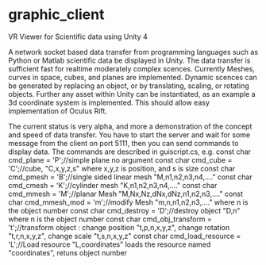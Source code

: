 # graphic_client

VR Viewer for Scientific data using Unity 4

A network socket based data transfer from programming languages such as Python or Matlab scientific data be displayed in Unity. The data transfer is sufficient fast for realtime moderately complex scences. Currently Meshes, curves in space, cubes, and planes are implemented. Dynamic scences can be generated by replacing an object, or by translating, scaling, or rotating objects. Further any asset within Unity can be instantiated, as an example a 3d coordinate system is implemented.
This should allow easy implementation of Oculus Rift.

The current status is very alpha, and more a demonstration of the concept and speed of data transfer. You have to start the server and wait for some message from the client on port 5111, then you can send commands to display data. The commands are described in guiscript.cs, e.g.
const char cmd_plane = 'P';//simple plane no argument
const char cmd_cube = 'C';//cube, "C,x,y,z,s" where x,y,z is position, and s is size
const char cmd_pmesh = 'B';//single sided linear mesh "M,n1,n2,n3,n4,...." 
const char cmd_cmesh = 'K';//cylinder mesh "K,n1,n2,n3,n4,...."
const char cmd_mmesh = 'M';//planar Mesh "M,Nx,Nz,dNx,dNz,n1,n2,n3,...."
const char cmd_mmesh_mod = 'm';//modify Mesh "m,n,n1,n2,n3,...." where n is the object number
const char cmd_destroy = 'D';//destroy object "D,n" where n is the object number
const char cmd_obj_transform = 't';//transform object : change position "t,p,n,x,y,z", change rotation "t,r,n,x,y,z", change scale "t,s,n,x,y,z"
const char cmd_load_resource = 'L';//Load resource "L,coordinates" loads the resource named "coordinates", retuns object number
